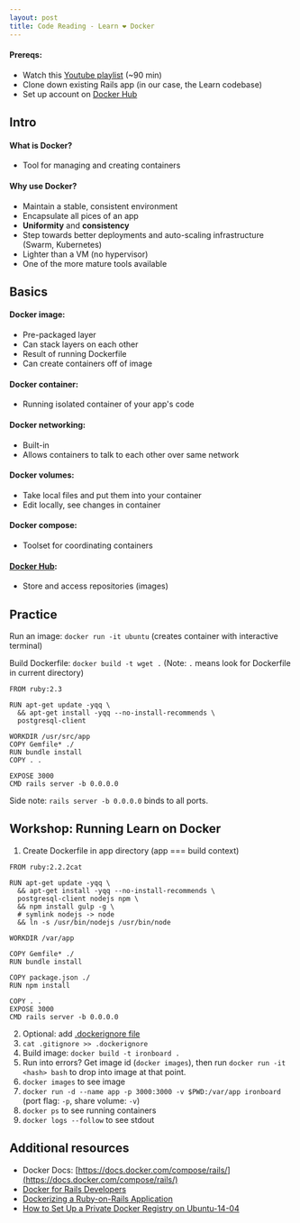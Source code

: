 ```yaml
---
layout: post
title: Code Reading - Learn ❤️ Docker
---
```


#### Prereqs:

  - Watch this [Youtube playlist](https://www.youtube.com/playlist?list=PLbG4OyfwIxjEe5Y3hQCiQjYnSgRH051iJ) (~90 min)
  - Clone down existing Rails app (in our case, the Learn codebase)
  - Set up account on [Docker Hub](https://hub.docker.com/)

## Intro

#### What is Docker?

  - Tool for managing and creating containers

#### Why use Docker?

  - Maintain a stable, consistent environment
  - Encapsulate all pices of an app
  - **Uniformity** and **consistency**
  - Step towards better deployments and auto-scaling infrastructure (Swarm, Kubernetes)
  - Lighter than a VM (no hypervisor)
  - One of the more mature tools available

## Basics

#### Docker image:

  - Pre-packaged layer
  - Can stack layers on each other
  - Result of running Dockerfile
  - Can create containers off of image

#### Docker container:

  - Running isolated container of your app's code

#### Docker networking:

  - Built-in
  - Allows containers to talk to each other over same network

#### Docker volumes:

  - Take local files and put them into your container
  - Edit locally, see changes in container

#### Docker compose:

  - Toolset for coordinating containers

#### [Docker Hub](https://hub.docker.com/):

  - Store and access repositories (images)

## Practice

Run an image: `docker run -it ubuntu` (creates container with interactive terminal)

Build Dockerfile: `docker build -t wget .` (Note: `.` means look for Dockerfile in current directory)

```
FROM ruby:2.3

RUN apt-get update -yqq \
  && apt-get install -yqq --no-install-recommends \
  postgresql-client

WORKDIR /usr/src/app
COPY Gemfile* ./
RUN bundle install
COPY . .

EXPOSE 3000
CMD rails server -b 0.0.0.0
```

Side note: `rails server -b 0.0.0.0` binds to all ports.

## Workshop: Running Learn on Docker

1. Create Dockerfile in app directory (app === build context)
  ```
  FROM ruby:2.2.2cat

  RUN apt-get update -yqq \
    && apt-get install -yqq --no-install-recommends \
    postgresql-client nodejs npm \
    && npm install gulp -g \
    # symlink nodejs -> node
    && ln -s /usr/bin/nodejs /usr/bin/node

  WORKDIR /var/app

  COPY Gemfile* ./
  RUN bundle install

  COPY package.json ./
  RUN npm install

  COPY . .
  EXPOSE 3000
  CMD rails server -b 0.0.0.0
  ```
2. Optional: add [.dockerignore file](https://docs.docker.com/engine/reference/builder/#dockerignore-file)
3. `cat .gitignore >> .dockerignore`
4. Build image: `docker build -t ironboard .`
5. Run into errors? Get image id (`docker images`), then run `docker run -it <hash> bash` to drop into image at that point.
6. `docker images` to see image
7. `docker run -d --name app -p 3000:3000 -v $PWD:/var/app ironboard` (port flag: `-p`, share volume: `-v`)
8. `docker ps` to see running containers
9. `docker logs --follow` to see stdout

## Additional resources

- Docker Docs: [https://docs.docker.com/compose/rails/](https://docs.docker.com/compose/rails/)
- [Docker for Rails Developers](https://medium.com/@charlie.b.ohara/docker-for-rails-developers-5a2a6c2c0593)
- [Dockerizing a Ruby-on-Rails Application](https://semaphoreci.com/community/tutorials/dockerizing-a-ruby-on-rails-application)
- [How to Set Up a Private Docker Registry on Ubuntu-14-04](https://www.digitalocean.com/community/tutorials/how-to-set-up-a-private-docker-registry-on-ubuntu-14-04)
